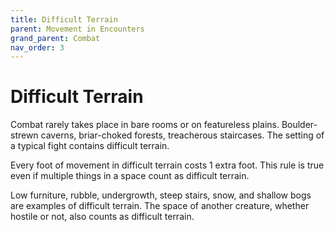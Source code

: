```yaml
---
title: Difficult Terrain
parent: Movement in Encounters
grand_parent: Combat
nav_order: 3
---
```


# Difficult Terrain
Combat rarely takes place in bare rooms or on featureless plains. Boulder-strewn caverns, briar-choked forests, treacherous staircases. The setting of a typical fight contains difficult terrain.

Every foot of movement in difficult terrain costs 1 extra foot. This rule is true even if multiple things in a space count as difficult terrain.

Low furniture, rubble, undergrowth, steep stairs, snow, and shallow bogs are examples of difficult terrain. The space of another creature, whether hostile or not, also counts as difficult terrain.
